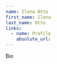 ```yaml
---
name: Ilona Otto
first_name: Ilona
last_name: Otto
links:
  - name: Profile
    absolute_url: 
---
```


Bio
